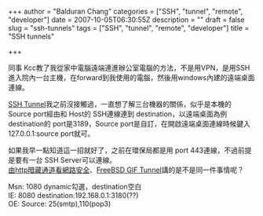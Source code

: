 +++
author = "Balduran Chang"
categories = ["SSH", "tunnel", "remote", "developer"]
date = 2007-10-05T06:30:55Z
description = ""
draft = false
slug = "ssh-tunnels"
tags = ["SSH", "tunnel", "remote", "developer"]
title = "SSH tunnels"

+++


同事 Kcc教了我從家中電腦遠端連進辦公室電腦的方法，不是用VPN，是用SSH進入院內一台主機，在forward到我使用的電腦，然後用windows內建的遠端桌面連線。

[SSH Tunnel](http://stefan.huberdoc.at/comp/info/ssh_tunnel.html "sth - SSH Tunnel")我之前沒接觸過，一直想了解三台機器的關係，似乎是本機的 Source port經由和 Host的 SSH連線連到 destination，以遠端桌面為例 destination的 port是3189，Source port是自訂，在開啟遠端桌面連線時候鍵入 127.0.0.1:source port就可。

如果我早一點知道這一招就好了，之前在環保局都是用 port 443連線，不過前提是要有一台 SSH Server可以連線。  
[由http暗藏通道看網路安全](http://www-128.ibm.com/developerworks/tw/library/l-httpunnel/ "由http暗藏通道看網路安全")、[FreeBSD GIF Tunnel](http://ylchang.blogspot.com/2005/09/freebsd-gif-tunnel.html "ylchang - BBBbbbbb.....loggggggg: FreeBSD GIF Tunnel")講的是不是同一件事情呢？

Msn: 1080 dynamic勾選，destination空白  
 IE: 8080 destination:192.168.0.1:3180(??)  
 OE: Source: 25(smtp),110(pop3)

